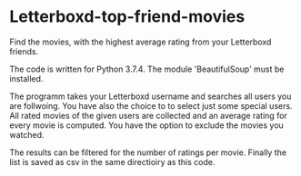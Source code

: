 # Letterboxd-top-friend-movies

Find the movies, with the highest average rating from your Letterboxd friends.

The code is written for Python 3.7.4. The module 'BeautifulSoup' must be installed.

The programm takes your Letterboxd username and searches all users you are follwoing. You have also the choice to to select just some special users.
All rated movies of the given users are collected and an average rating for every movie is computed. You have the option to exclude the movies you watched.

The results can be filtered for the number of ratings per movie.
Finally the list is saved as csv in the same directioiry as this code.
